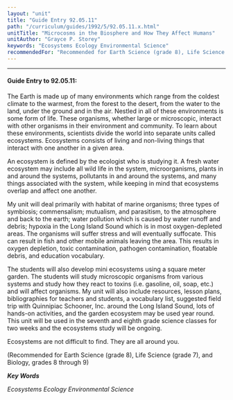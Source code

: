 ```yaml
---
layout: "unit"
title: "Guide Entry 92.05.11"
path: "/curriculum/guides/1992/5/92.05.11.x.html"
unitTitle: "Microcosms in the Biosphere and How They Affect Humans"
unitAuthor: "Grayce P. Storey"
keywords: "Ecosystems Ecology Environmental Science"
recommendedFor: "Recommended for Earth Science (grade 8), Life Science (grade 7), and Biology, grades 8 through 9"
---
```

<body>
<hr/>
 <h4>
  Guide Entry to 92.05.11:
 </h4>
 The Earth is made up of many environments which range from the coldest climate to the warmest, from the forest to the desert, from the water to the land, under the ground and in the air. Nestled in all of these environments is some form of life. These organisms, whether large or microscopic, interact with other organisms in their environment and community. To learn about these environments, scientists divide the world into separate units called ecosystems. Ecosystems consists of living and non-living things that interact with one another in a given area.
 <p>
  An ecosystem is defined by the ecologist who is studying it. A fresh water ecosystem may include all wild life in the system, microorganisms, plants in and around the systems, pollutants in and around the systems, and many things associated with the system, while keeping in mind that ecosystems overlap and affect one another.
 </p>
 <p>
  My unit will deal primarily with habitat of marine organisms; three types of symbiosis; commensalism; mutualism, and parasitism, to the atmosphere and back to the earth; water pollution which is caused by water runoff and debris; hypoxia in the Long Island Sound which is in most oxygen-depleted areas. The organisms will suffer stress and will eventually suffocate. This can result in fish and other mobile animals leaving the area. This results in oxygen depletion, toxic contamination, pathogen contamination, floatable debris, and education vocabulary.
 </p>
 <p>
  The students will also develop mini ecosystems using a square meter garden. The students will study microscopic organisms from various systems and study how they react to toxins (i.e. gasoline, oil, soap, etc.) and will affect organisms. My unit will also include resources, lesson plans, bibliographies for teachers and students, a vocabulary list, suggested field trip with Quinnipiac Schooner, Inc. around the Long Island Sound, lots of hands-on activities, and the garden ecosystem may be used year round. This unit will be used in the seventh and eighth grade science classes for two weeks and the ecosystems study will be ongoing.
 </p>
 <p>
  Ecosystems are not difficult to find. They are all around you.
 </p>
 <p>
  (Recommended for Earth Science (grade 8), Life Science (grade 7), and Biology, grades 8 through 9)
 </p>
<p>
  <b>
   <i>
    Key Words
   </i>
  </b>
  <br/>
 </p>
 <p>
  <i>
   Ecosystems Ecology Environmental Science
  </i>
 </p>

</body>